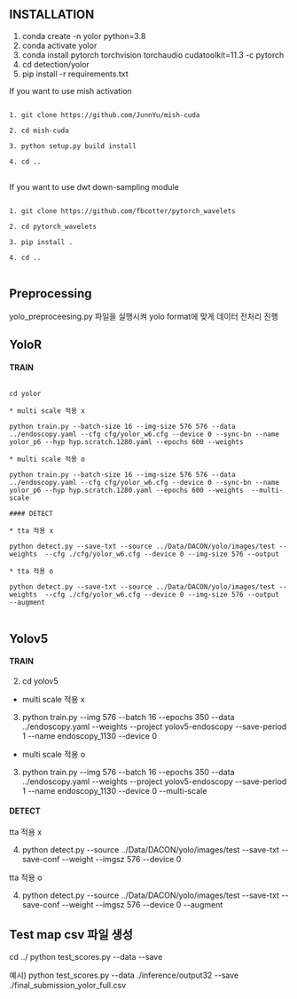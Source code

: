 ## INSTALLATION

1. conda create -n yolor python=3.8
2. conda activate yolor
3. conda install pytorch torchvision torchaudio cudatoolkit=11.3 -c pytorch
4. cd detection/yolor
5. pip install -r requirements.txt


If you want to use mish activation

<pre>
<code>
1. git clone https://github.com/JunnYu/mish-cuda

2. cd mish-cuda

3. python setup.py build install

4. cd ..
</code>
</pre>


If you want to use dwt down-sampling module

<pre>
<code>
1. git clone https://github.com/fbcotter/pytorch_wavelets

2. cd pytorch_wavelets

3. pip install .

4. cd ..
</code>
</pre>

## Preprocessing



yolo_preproceesing.py 파일을 실행시켜 yolo format에 맞게 데이터 전처리 진행


## YoloR 
#### TRAIN

<pre>
<code>
cd yolor

* multi scale 적용 x

python train.py --batch-size 16 --img-size 576 576 --data ../endoscopy.yaml --cfg cfg/yolor_w6.cfg --device 0 --sync-bn --name yolor_p6 --hyp hyp.scratch.1280.yaml --epochs 600 --weights <weights path>

* multi scale 적용 o

python train.py --batch-size 16 --img-size 576 576 --data ../endoscopy.yaml --cfg cfg/yolor_w6.cfg --device 0 --sync-bn --name yolor_p6 --hyp hyp.scratch.1280.yaml --epochs 600 --weights <weights path> --multi-scale

#### DETECT

* tta 적용 x

python detect.py --save-txt --source ../Data/DACON/yolo/images/test --weights <weights path> --cfg ./cfg/yolor_w6.cfg --device 0 --img-size 576 --output <output path>

* tta 적용 o 

python detect.py --save-txt --source ../Data/DACON/yolo/images/test --weights <weights path> --cfg ./cfg/yolor_w6.cfg --device 0 --img-size 576 --output <output path> --augment
</code>
</pre>

  

## Yolov5 
#### TRAIN
2. cd yolov5

* multi scale 적용 x

3. python train.py --img 576 --batch 16 --epochs 350 --data ../endoscopy.yaml --weights <weights path> --project yolov5-endoscopy --save-period 1 --name endoscopy_1130 --device 0

* multi scale 적용 o

3. python train.py --img 576 --batch 16 --epochs 350 --data ../endoscopy.yaml --weights <weights path> --project yolov5-endoscopy --save-period 1 --name endoscopy_1130 --device 0 --multi-scale

#### DETECT

tta 적용 x

4. python detect.py --source ../Data/DACON/yolo/images/test --save-txt --save-conf --weight <weights path> --imgsz 576 --device 0 

tta 적용 o 

4. python detect.py --source ../Data/DACON/yolo/images/test --save-txt --save-conf --weight <weights path> --imgsz 576 --device 0 --augment

## Test map csv 파일 생성
cd ../
python test_scores.py --data <data path> --save <save file path>

예시) python test_scores.py --data ./inference/output32 --save ./final_submission_yolor_full.csv
